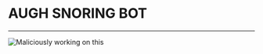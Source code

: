 # AUGH SNORING BOT
---
![Maliciously working on this]([https://c8.alamy.com/comp/2BWXAAJ/scheming-villain-emoticon-rubbing-his-hands-2BWXAAJ.jpg](https://thumbs.dreamstime.com/b/emoticon-de-planejamento-128099137.jpg))
